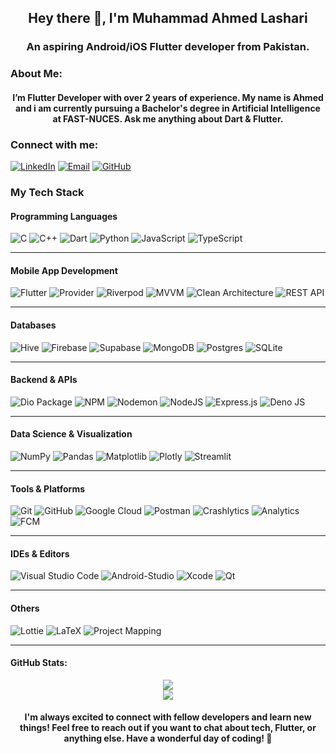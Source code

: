 <h2 align="center">
  Hey there 👋,  I'm Muhammad Ahmed Lashari  
</h2>
<h3 align="center">
 An aspiring Android/iOS Flutter developer from Pakistan.
</h3>


### About Me:
<h4 align="center">
 I’m Flutter Developer with over 2 years of experience. My name is Ahmed and i am currently pursuing a Bachelor's degree in Artificial Intelligence at FAST-NUCES. Ask me anything about Dart & Flutter.
</h4>



### Connect with me:
[![LinkedIn](https://img.shields.io/badge/LinkedIn-0A66C2?style=flat-square&logo=linkedin&logoColor=white)](https://www.linkedin.com/in/muhammad-ahmed-lashari-826761289/)
[![Email](https://img.shields.io/badge/Email-D14836?style=flat-square&logo=gmail&logoColor=white)](mailto:ahmedlashari.official@gmail.com)
[![GitHub](https://img.shields.io/badge/GitHub-181717?style=flat-square&logo=github&logoColor=white)](https://github.com/Ahmed-lashari)

### My Tech Stack

#### Programming Languages
![C](https://img.shields.io/badge/c-%2300599C.svg?style=flat-square&logo=c&logoColor=white)
![C++](https://img.shields.io/badge/c++-%2300599C.svg?style=flat-square&logo=c%2B%2B&logoColor=white)
![Dart](https://img.shields.io/badge/dart-%230175C2.svg?style=flat-square&logo=dart&logoColor=white)
![Python](https://img.shields.io/badge/python-3670A0?style=flat-square&logo=python&logoColor=ffdd54)
![JavaScript](https://img.shields.io/badge/javascript-%23323330.svg?style=flat-square&logo=javascript&logoColor=%23F7DF1E)
![TypeScript](https://img.shields.io/badge/TypeScript-3178C6?style=flat-square&logo=typescript&logoColor=white)

---

#### Mobile App Development
![Flutter](https://img.shields.io/badge/Flutter-%2302569B.svg?style=flat-square&logo=Flutter&logoColor=white)
![Provider](https://img.shields.io/badge/Provider-02569B?style=flat-square&logo=flutter&logoColor=white)
![Riverpod](https://img.shields.io/badge/Riverpod-3C873A?style=flat-square&logo=leaflet&logoColor=white)
![MVVM](https://img.shields.io/badge/MVVM-0F172A?style=flat-square&logo=code&logoColor=white)
![Clean Architecture](https://img.shields.io/badge/Clean_Architecture-1E293B?style=flat-square&logo=structure&logoColor=white)
![REST API](https://img.shields.io/badge/REST_API-121212?style=flat-square&logo=postman&logoColor=orange)

---

#### Databases
![Hive](https://img.shields.io/badge/Hive-F3CD00?style=flat-square&logo=hive&logoColor=black)
![Firebase](https://img.shields.io/badge/Firebase-039BE5?style=flat-square&logo=firebase&logoColor=white)
![Supabase](https://img.shields.io/badge/Supabase-3ECF8E?style=flat-square&logo=supabase&logoColor=white)
![MongoDB](https://img.shields.io/badge/MongoDB-47A248?style=flat-square&logo=mongodb&logoColor=white)
![Postgres](https://img.shields.io/badge/postgres-%23316192.svg?style=flat-square&logo=postgresql&logoColor=white)
![SQLite](https://img.shields.io/badge/sqlite-%2307405e.svg?style=flat-square&logo=sqlite&logoColor=white)

---

#### Backend & APIs
![Dio Package](https://img.shields.io/badge/dio-007AFF?style=flat-square&logo=flutter&logoColor=white)
![NPM](https://img.shields.io/badge/NPM-%23CB3837.svg?style=flat-square&logo=npm&logoColor=white)
![Nodemon](https://img.shields.io/badge/NODEMON-%23323330.svg?style=flat-square&logo=nodemon&logoColor=%BBDEAD)
![NodeJS](https://img.shields.io/badge/node.js-6DA55F?style=flat-square&logo=node.js&logoColor=white)
![Express.js](https://img.shields.io/badge/express.js-%23404d59.svg?style=flat-square&logo=express&logoColor=%2361DAFB)
![Deno JS](https://img.shields.io/badge/deno%20js-000000?style=flat-square&logo=deno&logoColor=white)

---

#### Data Science & Visualization
![NumPy](https://img.shields.io/badge/numpy-%23013243.svg?style=flat-square&logo=numpy&logoColor=white)
![Pandas](https://img.shields.io/badge/pandas-%23150458.svg?style=flat-square&logo=pandas&logoColor=white)
![Matplotlib](https://img.shields.io/badge/Matplotlib-%23ffffff.svg?style=flat-square&logo=Matplotlib&logoColor=black)
![Plotly](https://img.shields.io/badge/Plotly-%233F4F75.svg?style=flat-square&logo=plotly&logoColor=white)
![Streamlit](https://img.shields.io/badge/Streamlit-%23FE4B4B.svg?style=flat-square&logo=streamlit&logoColor=white)

---

#### Tools & Platforms
![Git](https://img.shields.io/badge/Git-%23F05033.svg?style=flat-square&logo=git&logoColor=white)
![GitHub](https://img.shields.io/badge/GitHub-%23121011.svg?style=flat-square&logo=github&logoColor=white)
![Google Cloud](https://img.shields.io/badge/GoogleCloud-%234285F4.svg?style=flat-square&logo=google-cloud&logoColor=white)
![Postman](https://img.shields.io/badge/Postman-FF6C37?style=flat-square&logo=postman&logoColor=white)
![Crashlytics](https://img.shields.io/badge/Crashlytics-FFCA28?style=flat-square&logo=bugcrowd&logoColor=white)
![Analytics](https://img.shields.io/badge/Analytics-FF5722?style=flat-square&logo=googleanalytics&logoColor=white)
![FCM](https://img.shields.io/badge/FCM-039BE5?style=flat-square&logo=google-messages&logoColor=white)

---

#### IDEs & Editors
![Visual Studio Code](https://img.shields.io/badge/Visual_Studio_Code-007ACC?style=flat-square&logo=visual-studio-code&logoColor=white)
![Android-Studio](https://img.shields.io/badge/androidstudio-%23FFFFFF.svg?style=flat-square&logo=androidstudio&logoColor=black)
![Xcode](https://img.shields.io/badge/xcode-1575F9?style=flat-square&logo=xcode&logoColor=white)
![Qt](https://img.shields.io/badge/Qt-%23217346.svg?style=flat-square&logo=Qt&logoColor=white)

---

#### Others
![Lottie](https://img.shields.io/badge/Lottie-00BCD4?style=flat-square&logo=lottie&logoColor=white)
![LaTeX](https://img.shields.io/badge/latex-%23008080.svg?style=flat-square&logo=latex&logoColor=white)
![Project Mapping](https://img.shields.io/badge/Project_Mapping-6C63FF?style=flat-square&logo=mapbox&logoColor=white)

---

#### GitHub Stats:  
<div align="center">
  <img src="https://github-readme-stats.vercel.app/api/top-langs/?username=ahmed-lashari&theme=light&hide_border=true&include_all_commits=true&count_private=true&layout=compact" />
</div>

<div align="center">
  <img src="https://nirzak-streak-stats.vercel.app/?user=ahmed-lashari&theme=light&hide_border=true" />
</div>


<h4 align="center">
 I'm always excited to connect with fellow developers and learn new things! Feel free to reach out if you want to chat about tech, Flutter, or anything else. Have a wonderful day of coding! 🚀
</h4>
